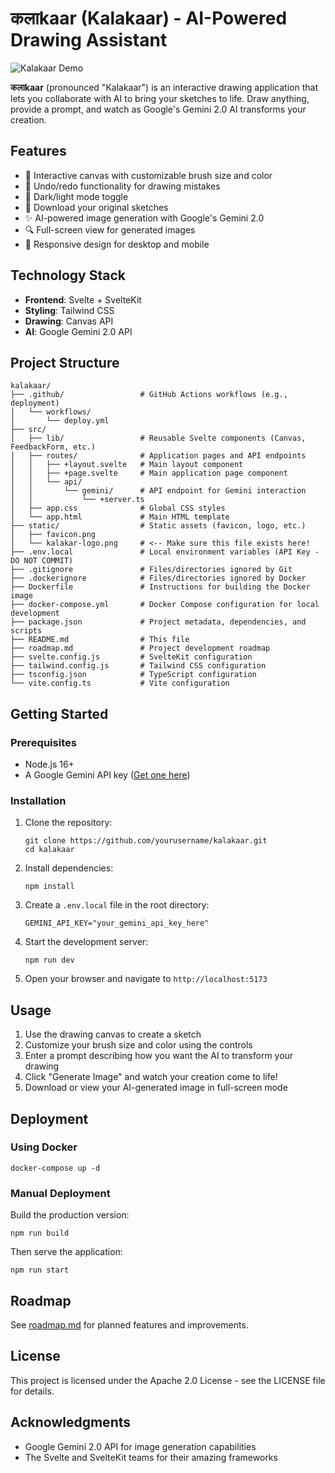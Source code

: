 # कलाkaar (Kalakaar) - AI-Powered Drawing Assistant

![Kalakaar Demo](https://example.com/demo.gif)

**कलाkaar** (pronounced "Kalakaar") is an interactive drawing application that lets you collaborate with AI to bring your sketches to life. Draw anything, provide a prompt, and watch as Google's Gemini 2.0 AI transforms your creation.

## Features

- 🎨 Interactive canvas with customizable brush size and color
- 🔄 Undo/redo functionality for drawing mistakes
- 🌙 Dark/light mode toggle
- 💾 Download your original sketches
- ✨ AI-powered image generation with Google's Gemini 2.0
- 🔍 Full-screen view for generated images
- 📱 Responsive design for desktop and mobile

## Technology Stack

- **Frontend**: Svelte + SvelteKit
- **Styling**: Tailwind CSS
- **Drawing**: Canvas API
- **AI**: Google Gemini 2.0 API

## Project Structure

```
kalakaar/
├── .github/                 # GitHub Actions workflows (e.g., deployment)
│   └── workflows/
│       └── deploy.yml
├── src/
│   ├── lib/                 # Reusable Svelte components (Canvas, FeedbackForm, etc.)
│   ├── routes/              # Application pages and API endpoints
│   │   ├── +layout.svelte   # Main layout component
│   │   ├── +page.svelte     # Main application page component
│   │   └── api/
│   │       └── gemini/      # API endpoint for Gemini interaction
│   │           └── +server.ts
│   ├── app.css              # Global CSS styles
│   └── app.html             # Main HTML template
├── static/                  # Static assets (favicon, logo, etc.)
│   ├── favicon.png
│   └── kalakar-logo.png     # <-- Make sure this file exists here!
├── .env.local               # Local environment variables (API Key - DO NOT COMMIT)
├── .gitignore               # Files/directories ignored by Git
├── .dockerignore            # Files/directories ignored by Docker
├── Dockerfile               # Instructions for building the Docker image
├── docker-compose.yml       # Docker Compose configuration for local development
├── package.json             # Project metadata, dependencies, and scripts
├── README.md                # This file
├── roadmap.md               # Project development roadmap
├── svelte.config.js         # SvelteKit configuration
├── tailwind.config.js       # Tailwind CSS configuration
├── tsconfig.json            # TypeScript configuration
└── vite.config.ts           # Vite configuration
```

## Getting Started

### Prerequisites

- Node.js 16+
- A Google Gemini API key ([Get one here](https://ai.google.dev/))

### Installation

1. Clone the repository:
   ```
   git clone https://github.com/yourusername/kalakaar.git
   cd kalakaar
   ```

2. Install dependencies:
   ```
   npm install
   ```

3. Create a `.env.local` file in the root directory:
   ```
   GEMINI_API_KEY="your_gemini_api_key_here"
   ```

4. Start the development server:
   ```
   npm run dev
   ```

5. Open your browser and navigate to `http://localhost:5173`

## Usage

1. Use the drawing canvas to create a sketch
2. Customize your brush size and color using the controls
3. Enter a prompt describing how you want the AI to transform your drawing
4. Click "Generate Image" and watch your creation come to life!
5. Download or view your AI-generated image in full-screen mode

## Deployment

### Using Docker

```
docker-compose up -d
```

### Manual Deployment

Build the production version:

```
npm run build
```

Then serve the application:

```
npm run start
```

## Roadmap

See [roadmap.md](roadmap.md) for planned features and improvements.

## License

This project is licensed under the Apache 2.0 License - see the LICENSE file for details.

## Acknowledgments

- Google Gemini 2.0 API for image generation capabilities
- The Svelte and SvelteKit teams for their amazing frameworks
